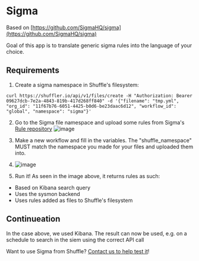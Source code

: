 # Sigma
Based on [https://github.com/SigmaHQ/sigma](https://github.com/SigmaHQ/sigma)

Goal of this app is to translate generic sigma rules into the language of your choice.

## Requirements
1. Create a sigma namespace in Shuffle's filesystem:
```
curl https://shuffler.io/api/v1/files/create -H "Authorization: Bearer 09627dcb-7e2a-4843-819b-417d268ff840" -d '{"filename": "tmp.yml", "org_id": "11f67b76-6051-4425-b0d6-be23daac6d12", "workflow_id": "global", "namespace": "sigma"}'
```

2. Go to the Sigma file namespace and upload some rules from Sigma's [Rule repository](https://github.com/SigmaHQ/sigma/tree/master/rules)
![image](https://user-images.githubusercontent.com/5719530/159381443-fccd0f10-69ea-432a-827b-0f7f4c658942.png)

3. Make a new workflow and fill in the variables. The "shuffle_namespace" MUST match the namespace you made for your files and uploaded them into.
4. ![image](https://user-images.githubusercontent.com/5719530/159381597-584b47b7-b6cf-4e85-bbe7-72460e81a46b.png)

4. Run it! As seen in the image above, it returns rules as such:
- Based on Kibana search query
- Uses the sysmon backend
- Uses rules added as files to Shuffle's filesystem


## Continueation
In the case above, we used Kibana. The result can now be used, e.g. on a schedule to search in the siem using the correct API call

Want to use Sigma from Shuffle? [Contact us to help test it](support@shuffler.io)!

